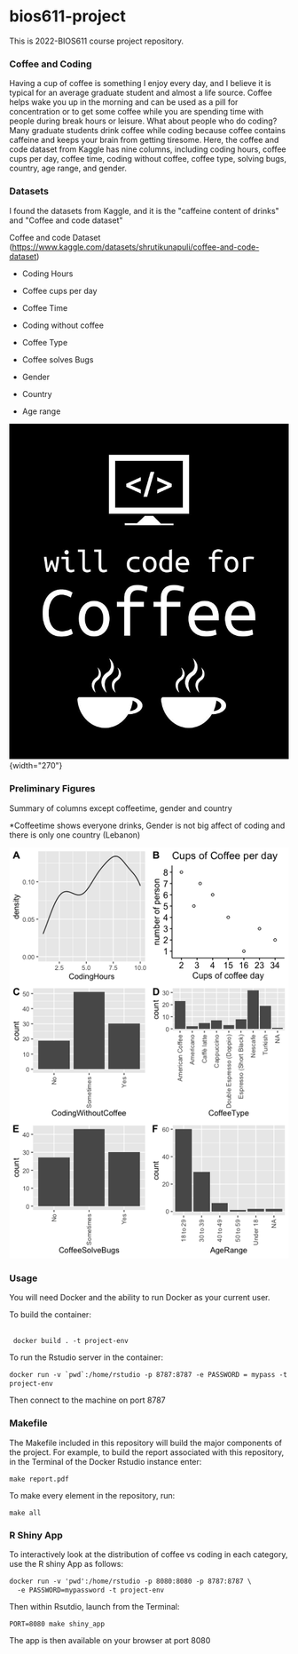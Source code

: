 # bios611-project

This is 2022-BIOS611 course project repository.

### Coffee and Coding

Having a cup of coffee is something I enjoy every day, and I believe it is typical for an average graduate student and almost a life source. Coffee helps wake you up in the morning and can be used as a pill for concentration or to get some coffee while you are spending time with people during break hours or leisure. What about people who do coding? Many graduate students drink coffee while coding because coffee contains caffeine and keeps your brain from getting tiresome. Here, the coffee and code dataset from Kaggle has nine columns, including coding hours, coffee cups per day, coffee time, coding without coffee, coffee type, solving bugs, country, age range, and gender. <br />

### Datasets

I found the datasets from Kaggle, and it is the "caffeine content of drinks" and "Coffee and code dataset"

Coffee and code Dataset (<https://www.kaggle.com/datasets/shrutikunapuli/coffee-and-code-dataset>)

-   Coding Hours

-   Coffee cups per day

-   Coffee Time

-   Coding without coffee

-   Coffee Type

-   Coffee solves Bugs

-   Gender

-   Country

-   Age range

![](will-code-for-coffee-programming-gift-qwerty-designs.jpeg){width="270"}

### Preliminary Figures

Summary of columns except coffeetime, gender and country

\*Coffeetime shows everyone drinks, Gender is not big affect of coding and there is only one country (Lebanon)

![](preliminarydaya.png)

### Usage

You will need Docker and the ability to run Docker as your current user.

To build the container:

```{bash}

 docker build . -t project-env
```

To run the Rstudio server in the container:

```{bash}
docker run -v `pwd`:/home/rstudio -p 8787:8787 -e PASSWORD = mypass -t project-env

```

Then connect to the machine on port 8787

### Makefile

The Makefile included in this repository will build the major components of the project. For example, to build the report associated with this repository, in the Terminal of the Docker Rstudio instance enter:

```{r}
make report.pdf

```

To make every element in the repository, run:

```{r}
make all

```

### R Shiny App

To interactively look at the distribution of coffee vs coding in each category, use the R shiny App as follows:

```{bash}
docker run -v 'pwd':/home/rstudio -p 8080:8080 -p 8787:8787 \
  -e PASSWORD=mypassword -t project-env

```

Then within Rsutdio, launch from the Terminal:

```{bash}
PORT=8080 make shiny_app

```

The app is then available on your browser at port 8080
